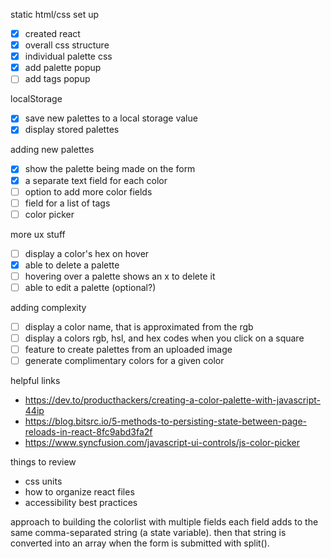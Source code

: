 static html/css set up

- [x] created react
- [x] overall css structure
- [x] individual palette css
- [x] add palette popup
- [ ] add tags popup

localStorage

- [x] save new palettes to a local storage value
- [x] display stored palettes

adding new palettes

- [x] show the palette being made on the form
- [x] a separate text field for each color
- [ ] option to add more color fields
- [ ] field for a list of tags
- [ ] color picker

more ux stuff

- [ ] display a color's hex on hover
- [x] able to delete a palette
- [ ] hovering over a palette shows an x to delete it
- [ ] able to edit a palette (optional?)

adding complexity

- [ ] display a color name, that is approximated from the rgb
- [ ] display a colors rgb, hsl, and hex codes when you click on a square
- [ ] feature to create palettes from an uploaded image
- [ ] generate complimentary colors for a given color

helpful links

- https://dev.to/producthackers/creating-a-color-palette-with-javascript-44ip
- https://blog.bitsrc.io/5-methods-to-persisting-state-between-page-reloads-in-react-8fc9abd3fa2f
- https://www.syncfusion.com/javascript-ui-controls/js-color-picker

things to review

- css units
- how to organize react files
- accessibility best practices

approach to building the colorlist with multiple fields
each field adds to the same comma-separated string (a state variable).
then that string is converted into an array when the form is submitted with split().

